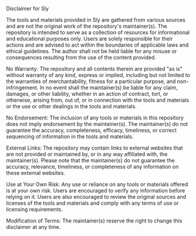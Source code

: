 Disclaimer for Sly

The tools and materials provided in Sly are gathered from various sources and are not the original work of the repository's maintainer(s). The repository is intended to serve as a collection of resources for informational and educational purposes only. Users are solely responsible for their actions and are advised to act within the boundaries of applicable laws and ethical guidelines. The author shall not be held liable for any misuse or consequences resulting from the use of the content provided.

No Warranty: The repository and all contents therein are provided "as is" without warranty of any kind, express or implied, including but not limited to the warranties of merchantability, fitness for a particular purpose, and non-infringement. In no event shall the maintainer(s) be liable for any claim, damages, or other liability, whether in an action of contract, tort, or otherwise, arising from, out of, or in connection with the tools and materials or the use or other dealings in the tools and materials.

No Endorsement: The inclusion of any tools or materials in this repository does not imply endorsement by the maintainer(s). The maintainer(s) do not guarantee the accuracy, completeness, efficacy, timeliness, or correct sequencing of information in the tools and materials.

External Links: The repository may contain links to external websites that are not provided or maintained by, or in any way affiliated with, the maintainer(s). Please note that the maintainer(s) do not guarantee the accuracy, relevance, timeliness, or completeness of any information on these external websites.

Use at Your Own Risk: Any use or reliance on any tools or materials offered is at your own risk. Users are encouraged to verify any information before relying on it. Users are also encouraged to review the original sources and licenses of the tools and materials and comply with any terms of use or licensing requirements.

Modification of Terms: The maintainer(s) reserve the right to change this disclaimer at any time.
